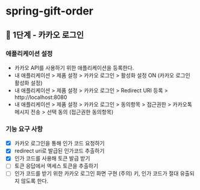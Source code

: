 # spring-gift-order

## 🚀 1단계 - 카카오 로그인

### 애플리케이션 설정
- 카카오 API를 사용하기 위한 애플리케이션을 등록한다. 
- 내 애플리케이션 > 제품 설정 > 카카오 로그인 > 활성화 설정 ON (카카오 로그인 활성화 설정)
- 내 애플리케이션 > 제품 설정 > 카카오 로그인 > Redirect URI 등록 > http://localhost:8080
- 내 애플리케이션 > 제품 설정 > 카카오 로그인 > 동의항목 > 접근권한 > 카카오톡 메시지 전송 > 선택 동의 (접근권한 동의항목)

### 기능 요구 사항
- [x] 카카오 로그인을 통해 인가 코드 요청하기
- [x] redirect uri로 발급된 인가코드 추출하기
- [x] 인가 코드를 사용해 토큰 발급 받기
- [ ] 토큰 응답에서 액세스 토큰을 추출하기
- [ ] 인가 코드를 받기 위한 카카오 로그인 화면 구현
  (주의) 키, 인가 코드가 절대 유출되지 않도록 한다.